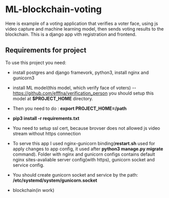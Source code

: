 # ML-blockchain-voting
Here is example of a voting application that verifies a voter face, using js video capture and machine learning model, then sends voting results to the blockchain.  This is a django app vith registration and frontend.  
## Requirements for project
To use this project you need:
+ install postgres and django framevork, python3, install nginx and gunicorn3
+ install ML model(this model, which verify face of voters) -- https://github.com/efffna/verification_person
you should setup this model at __$PROJECT_HOME__ directory. 
+ Then you need to do : __export PROJECT_HOME=/path__
+ __pip3 install -r requirements.txt__
+ You need to setup ssl cert, because brovser does not allowed js video stream without https connection
+ To serve this app I used nginx-gunicorn binding(__restart.sh__ used for apply changes to app config, it used after __python3 manage.py migrate__ command). Folder with nginx and gunicorn configs contains default nginx sites-avaliable server config(with https), gunicorn socket and service config.
+ You should create gunicorn socket and service by the path: __/etc/systemd/system/gunicorn.socket__


+ blockchain(in work)
